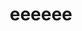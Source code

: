 ---
title: eeeeee
course: Experimental Typography for the Web
img: /assets/img/e.jpg
img_alt: Screengrab of E website
external_url: https://eeeeeeeee.netlify.app/
---
